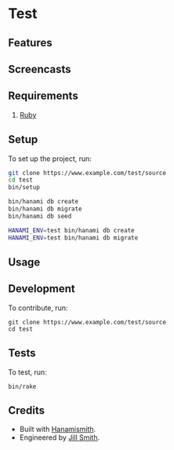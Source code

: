 # Test

<!-- Tocer[start]: Auto-generated, don't remove. -->
<!-- Tocer[finish]: Auto-generated, don't remove. -->

## Features

## Screencasts

## Requirements

1. [Ruby](https://www.ruby-lang.org)

## Setup

To set up the project, run:

``` bash
git clone https://www.example.com/test/source
cd test
bin/setup

bin/hanami db create
bin/hanami db migrate
bin/hanami db seed

HANAMI_ENV=test bin/hanami db create
HANAMI_ENV=test bin/hanami db migrate
```

## Usage

## Development

To contribute, run:

    git clone https://www.example.com/test/source
    cd test

## Tests

To test, run:

    bin/rake

## Credits

- Built with [Hanamismith](https://alchemists.io/projects/hanamismith).
- Engineered by [Jill Smith](https://example.com/team/jill).
